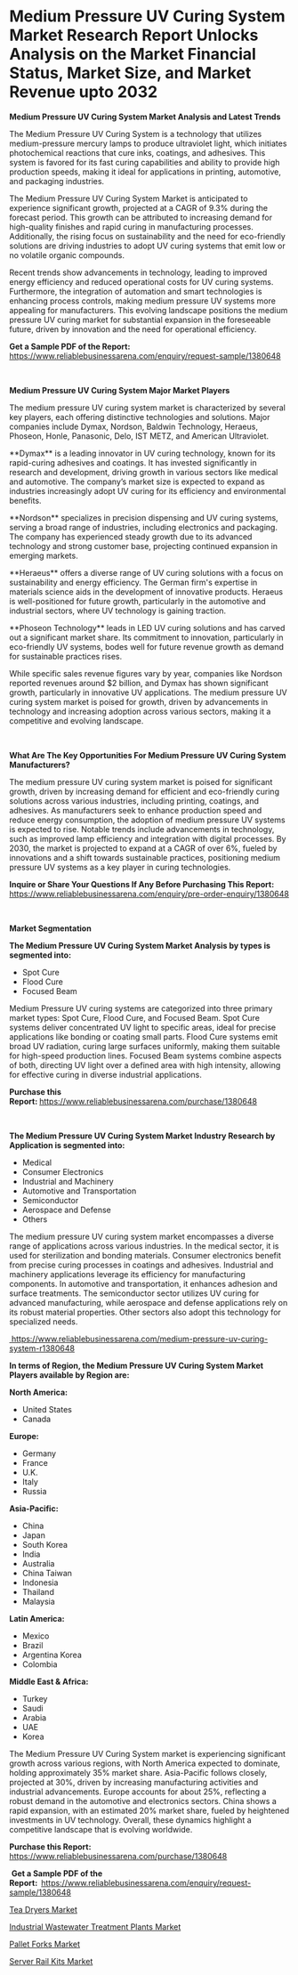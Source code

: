 <p><h1>Medium Pressure UV Curing System Market Research Report Unlocks Analysis on the Market Financial Status, Market Size, and Market Revenue upto 2032</h1></p><p><strong>Medium Pressure UV Curing System Market Analysis and Latest Trends</strong></p>
<p><p>The Medium Pressure UV Curing System is a technology that utilizes medium-pressure mercury lamps to produce ultraviolet light, which initiates photochemical reactions that cure inks, coatings, and adhesives. This system is favored for its fast curing capabilities and ability to provide high production speeds, making it ideal for applications in printing, automotive, and packaging industries.</p><p>The Medium Pressure UV Curing System Market is anticipated to experience significant growth, projected at a CAGR of 9.3% during the forecast period. This growth can be attributed to increasing demand for high-quality finishes and rapid curing in manufacturing processes. Additionally, the rising focus on sustainability and the need for eco-friendly solutions are driving industries to adopt UV curing systems that emit low or no volatile organic compounds. </p><p>Recent trends show advancements in technology, leading to improved energy efficiency and reduced operational costs for UV curing systems. Furthermore, the integration of automation and smart technologies is enhancing process controls, making medium pressure UV systems more appealing for manufacturers. This evolving landscape positions the medium pressure UV curing market for substantial expansion in the foreseeable future, driven by innovation and the need for operational efficiency.</p></p>
<p><strong>Get a Sample PDF of the Report:&nbsp;</strong> <a href="https://www.reliablebusinessarena.com/enquiry/request-sample/1380648?utm_campaign=2033&utm_medium=2&utm_source=Github&utm_content=ia&utm_term=11042025&utm_id=medium-pressure-uv-curing-system">https://www.reliablebusinessarena.com/enquiry/request-sample/1380648</a></p>
<p>&nbsp;</p>
<p><strong>Medium Pressure UV Curing System Major Market Players</strong></p>
<p><p>The medium pressure UV curing system market is characterized by several key players, each offering distinctive technologies and solutions. Major companies include Dymax, Nordson, Baldwin Technology, Heraeus, Phoseon, Honle, Panasonic, Delo, IST METZ, and American Ultraviolet.</p><p>**Dymax** is a leading innovator in UV curing technology, known for its rapid-curing adhesives and coatings. It has invested significantly in research and development, driving growth in various sectors like medical and automotive. The company’s market size is expected to expand as industries increasingly adopt UV curing for its efficiency and environmental benefits.</p><p>**Nordson** specializes in precision dispensing and UV curing systems, serving a broad range of industries, including electronics and packaging. The company has experienced steady growth due to its advanced technology and strong customer base, projecting continued expansion in emerging markets.</p><p>**Heraeus** offers a diverse range of UV curing solutions with a focus on sustainability and energy efficiency. The German firm's expertise in materials science aids in the development of innovative products. Heraeus is well-positioned for future growth, particularly in the automotive and industrial sectors, where UV technology is gaining traction.</p><p>**Phoseon Technology** leads in LED UV curing solutions and has carved out a significant market share. Its commitment to innovation, particularly in eco-friendly UV systems, bodes well for future revenue growth as demand for sustainable practices rises.</p><p>While specific sales revenue figures vary by year, companies like Nordson reported revenues around $2 billion, and Dymax has shown significant growth, particularly in innovative UV applications. The medium pressure UV curing system market is poised for growth, driven by advancements in technology and increasing adoption across various sectors, making it a competitive and evolving landscape.</p></p>
<p>&nbsp;</p>
<p><strong>What Are The Key Opportunities For Medium Pressure UV Curing System Manufacturers?</strong></p>
<p><p>The medium pressure UV curing system market is poised for significant growth, driven by increasing demand for efficient and eco-friendly curing solutions across various industries, including printing, coatings, and adhesives. As manufacturers seek to enhance production speed and reduce energy consumption, the adoption of medium pressure UV systems is expected to rise. Notable trends include advancements in technology, such as improved lamp efficiency and integration with digital processes. By 2030, the market is projected to expand at a CAGR of over 6%, fueled by innovations and a shift towards sustainable practices, positioning medium pressure UV systems as a key player in curing technologies.</p></p>
<p><strong>Inquire or Share Your Questions If Any Before Purchasing This Report:</strong> <a href="https://www.reliablebusinessarena.com/enquiry/pre-order-enquiry/1380648?utm_campaign=2033&utm_medium=2&utm_source=Github&utm_content=ia&utm_term=11042025&utm_id=medium-pressure-uv-curing-system">https://www.reliablebusinessarena.com/enquiry/pre-order-enquiry/1380648</a></p>
<p>&nbsp;</p>
<p><strong>Market Segmentation</strong></p>
<p><strong>The Medium Pressure UV Curing System Market Analysis by types is segmented into:</strong></p>
<p><ul><li>Spot Cure</li><li>Flood Cure</li><li>Focused Beam</li></ul></p>
<p><p>Medium Pressure UV curing systems are categorized into three primary market types: Spot Cure, Flood Cure, and Focused Beam. Spot Cure systems deliver concentrated UV light to specific areas, ideal for precise applications like bonding or coating small parts. Flood Cure systems emit broad UV radiation, curing large surfaces uniformly, making them suitable for high-speed production lines. Focused Beam systems combine aspects of both, directing UV light over a defined area with high intensity, allowing for effective curing in diverse industrial applications.</p></p>
<p><strong>Purchase this Report:&nbsp;</strong><a href="https://www.reliablebusinessarena.com/purchase/1380648?utm_campaign=2033&utm_medium=2&utm_source=Github&utm_content=ia&utm_term=11042025&utm_id=medium-pressure-uv-curing-system">https://www.reliablebusinessarena.com/purchase/1380648</a></p>
<p>&nbsp;</p>
<p><strong>The Medium Pressure UV Curing System Market Industry Research by Application is segmented into:</strong></p>
<p><ul><li>Medical</li><li>Consumer Electronics</li><li>Industrial and Machinery</li><li>Automotive and Transportation</li><li>Semiconductor</li><li>Aerospace and Defense</li><li>Others</li></ul></p>
<p><p>The medium pressure UV curing system market encompasses a diverse range of applications across various industries. In the medical sector, it is used for sterilization and bonding materials. Consumer electronics benefit from precise curing processes in coatings and adhesives. Industrial and machinery applications leverage its efficiency for manufacturing components. In automotive and transportation, it enhances adhesion and surface treatments. The semiconductor sector utilizes UV curing for advanced manufacturing, while aerospace and defense applications rely on its robust material properties. Other sectors also adopt this technology for specialized needs.</p></p>
<p><a href="https://www.reliablebusinessarena.com/medium-pressure-uv-curing-system-r1380648?utm_campaign=2033&utm_medium=2&utm_source=Github&utm_content=ia&utm_term=11042025&utm_id=medium-pressure-uv-curing-system">&nbsp;https://www.reliablebusinessarena.com/medium-pressure-uv-curing-system-r1380648</a></p>
<p><strong>In terms of Region, the Medium Pressure UV Curing System Market Players available by Region are:</strong></p>
<p>
    <p> <strong> North America: </strong>
        <ul>
            <li>United States</li>
            <li>Canada</li>
        </ul>
        </p> 
    <p> <strong> Europe: </strong>
        <ul>
            <li>Germany</li>
            <li>France</li>
            <li>U.K.</li>
            <li>Italy</li>
            <li>Russia</li>
        </ul>
        </p> 
    <p> <strong> Asia-Pacific: </strong>
        <ul>
            <li>China</li>
            <li>Japan</li>
            <li>South Korea</li>
            <li>India</li>
            <li>Australia</li>
            <li>China Taiwan</li>
            <li>Indonesia</li>
            <li>Thailand</li>
            <li>Malaysia</li>
        </ul>
        </p> 
    <p> <strong> Latin America: </strong>
        <ul>
            <li>Mexico</li>
            <li>Brazil</li>
            <li>Argentina Korea</li>
            <li>Colombia</li>
        </ul>
        </p> 
    <p> <strong> Middle East & Africa: </strong>
        <ul>
            <li>Turkey</li>
            <li>Saudi</li>
            <li>Arabia</li>
            <li>UAE</li>
            <li>Korea</li>
        </ul>
    </p>
    </p>
<p><p>The Medium Pressure UV Curing System market is experiencing significant growth across various regions, with North America expected to dominate, holding approximately 35% market share. Asia-Pacific follows closely, projected at 30%, driven by increasing manufacturing activities and industrial advancements. Europe accounts for about 25%, reflecting a robust demand in the automotive and electronics sectors. China shows a rapid expansion, with an estimated 20% market share, fueled by heightened investments in UV technology. Overall, these dynamics highlight a competitive landscape that is evolving worldwide.</p></p>
<p><strong>Purchase this Report: </strong><a href="https://www.reliablebusinessarena.com/purchase/1380648?utm_campaign=2033&utm_medium=2&utm_source=Github&utm_content=ia&utm_term=11042025&utm_id=medium-pressure-uv-curing-system">https://www.reliablebusinessarena.com/purchase/1380648</a></p>
<p>&nbsp;<strong>Get a Sample PDF of the Report:&nbsp;&nbsp;</strong><a href="https://www.reliablebusinessarena.com/enquiry/request-sample/1380648?utm_campaign=2033&utm_medium=2&utm_source=Github&utm_content=ia&utm_term=11042025&utm_id=medium-pressure-uv-curing-system">https://www.reliablebusinessarena.com/enquiry/request-sample/1380648</a></p>
<p><strong></strong></p>
<p><p><a href="https://github.com/AshrafKhan865/Market-Research-Report-List-2/blob/main/tea-dryers-market.md?utm_campaign=2033&utm_medium=2&utm_source=Github&utm_content=ia&utm_term=11042025&utm_id=medium-pressure-uv-curing-system">Tea Dryers Market</a></p><p><a href="https://github.com/ilonaenterline65/Market-Research-Report-List-1/blob/main/industrial-wastewater-treatment-plants-market.md?utm_campaign=2033&utm_medium=2&utm_source=Github&utm_content=ia&utm_term=11042025&utm_id=medium-pressure-uv-curing-system">Industrial Wastewater Treatment Plants Market</a></p><p><a href="https://github.com/chungwimbu4/Market-Research-Report-List-1/blob/main/pallet-forks-market.md?utm_campaign=2033&utm_medium=2&utm_source=Github&utm_content=ia&utm_term=11042025&utm_id=medium-pressure-uv-curing-system">Pallet Forks Market</a></p><p><a href="https://github.com/gullattedenna/Market-Research-Report-List-1/blob/main/server-rail-kits-market.md?utm_campaign=2033&utm_medium=2&utm_source=Github&utm_content=ia&utm_term=11042025&utm_id=medium-pressure-uv-curing-system">Server Rail Kits Market</a></p></p>